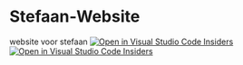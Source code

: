 # Stefaan-Website
website voor stefaan
[![Open in Visual Studio Code Insiders](assets/open-in-vscode-insiders.svg)](https://github.com/JensDeLeersnyderPXL/Stefaan-Website)
[![Open in Visual Studio Code Insiders](https://github.com/JensDeLeersnyderPXL/Stefaan-Website)](https://tinyurl.com/memealyzercodeinsiders)
